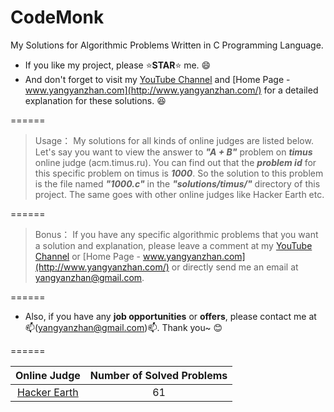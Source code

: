 # CodeMonk
My Solutions for Algorithmic Problems Written in C Programming Language.

* If you like my project, please :star:**STAR**:star: me. :smile:
* And don't forget to visit my [YouTube Channel]() and [Home Page - www.yangyanzhan.com](http://www.yangyanzhan.com/) for a detailed explanation for these solutions. :laughing:

======

> Usage：
> My solutions for all kinds of online judges are listed below. Let's say you want to view the answer to **_"A + B"_** problem on **_timus_** online judge (acm.timus.ru). You can find out that the **_problem id_** for this specific problem on timus is **_1000_**. So the solution to this problem is the file named **_"1000.c"_** in the **_"solutions/timus/"_** directory of this project. The same goes with other online judges like Hacker Earth etc.

======

> Bonus：
> If you have any specific algorithmic problems that you want a solution and explanation, please leave a comment at my [YouTube Channel]() or [Home Page - www.yangyanzhan.com](http://www.yangyanzhan.com/) or directly send me an email at yangyanzhan@gmail.com.

======

* Also, if you have any **job opportunities** or **offers**, please contact me at :mailbox:(yangyanzhan@gmail.com):mailbox:. Thank you~ :blush:

======

| Online Judge | Number of Solved Problems |
| :----------: | :------: |
| [Hacker Earth](https://www.hackerearth.com/challenges/) | 61 |
